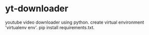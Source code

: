 # yt-downloader
youtube video downloader using python.
create virtual environment 'virtualenv env'.
pip install requirements.txt.

